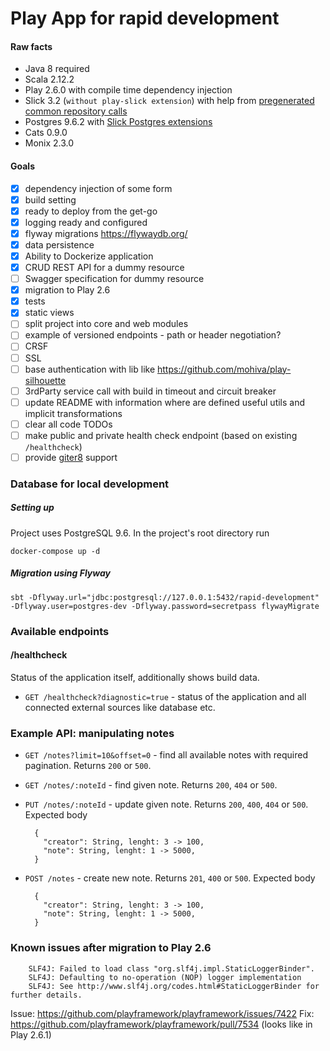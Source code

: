 Play App for rapid development
==============================

#### Raw facts
* Java 8 required
* Scala 2.12.2
* Play 2.6.0 with compile time dependency injection
* Slick 3.2 (`without play-slick extension`) with help from [pregenerated common repository calls](https://github.com/gonmarques/slick-repo)
* Postgres 9.6.2 with [Slick Postgres extensions](https://github.com/tminglei/slick-pg)
* Cats 0.9.0
* Monix 2.3.0

#### Goals

- [x] dependency injection of some form
- [x] build setting
- [x] ready to deploy from the get-go
- [x] logging ready and configured
- [x] flyway migrations https://flywaydb.org/
- [x] data persistence
- [x] Ability to Dockerize application
- [x] CRUD REST API for a dummy resource
- [ ] Swagger specification for dummy resource
- [x] migration to Play 2.6
- [X] tests
- [x] static views
- [ ] split project into core and web modules
- [ ] example of versioned endpoints - path or header negotiation?
- [ ] CRSF
- [ ] SSL
- [ ] base authentication with lib like https://github.com/mohiva/play-silhouette
- [ ] 3rdParty service call with build in timeout and circuit breaker
- [ ] update README with information where are defined useful utils and implicit transformations
- [ ] clear all code TODOs
- [ ] make public and private health check endpoint (based on existing `/healthcheck`)
- [ ] provide [giter8](https://github.com/foundweekends/giter8) support

### Database for local development

##### Setting up

Project uses PostgreSQL 9.6. In the project's root directory run
```
docker-compose up -d
```

##### Migration using Flyway
```
sbt -Dflyway.url="jdbc:postgresql://127.0.0.1:5432/rapid-development" -Dflyway.user=postgres-dev -Dflyway.password=secretpass flywayMigrate
```

### Available endpoints

#### /healthcheck
Status of the application itself, additionally shows build data.
* `GET /healthcheck?diagnostic=true` - status of the application and all connected external sources like database etc.

### Example API: manipulating notes

* `GET /notes?limit=10&offset=0` - find all available notes with required pagination. Returns `200` or `500`.
* `GET /notes/:noteId` - find given note. Returns `200`, `404` or `500`.
* `PUT /notes/:noteId` - update given note. Returns `200`, `400`, `404` or `500`.
    Expected body

        {
          "creator": String, lenght: 3 -> 100,
          "note": String, lenght: 1 -> 5000,
        }

* `POST /notes` - create new note. Returns `201`, `400` or `500`.
    Expected body

        {
          "creator": String, lenght: 3 -> 100,
          "note": String, lenght: 1 -> 5000,
        }

### Known issues after migration to Play 2.6

        SLF4J: Failed to load class "org.slf4j.impl.StaticLoggerBinder".
        SLF4J: Defaulting to no-operation (NOP) logger implementation
        SLF4J: See http://www.slf4j.org/codes.html#StaticLoggerBinder for further details.

Issue: https://github.com/playframework/playframework/issues/7422
Fix: https://github.com/playframework/playframework/pull/7534 (looks like in Play 2.6.1)
